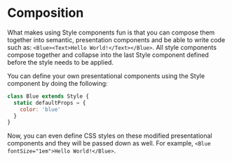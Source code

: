 # Composition

What makes using Style components fun is that you can compose them together into semantic, presentation components and be able to write code such as: `<Blue><Text>Hello World!</Text></Blue>`. All style components compose together and collapse into the last Style component defined before the style needs to be applied.

You can define your own presentational components using the Style component by doing the following:

```js
class Blue extends Style {
  static defaultProps = {
    color: 'blue'
  }
}
```

Now, you can even define CSS styles on these modified presentational components and they will be passed down as well. For example, `<Blue fontSize="1em">Hello World!</Blue>`.
